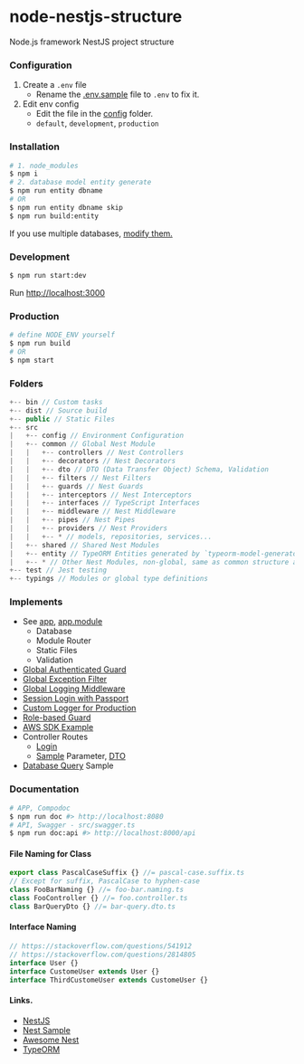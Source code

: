# node-nestjs-structure
Node.js framework NestJS project structure

### Configuration
1. Create a `.env` file
    - Rename the [.env.sample](.env.sample) file to `.env` to fix it.
2. Edit env config
    - Edit the file in the [config](src/config) folder.
    - `default`, `development`, `production`

### Installation
```sh
# 1. node_modules
$ npm i
# 2. database model entity generate
$ npm run entity dbname
# OR
$ npm run entity dbname skip
$ npm run build:entity
```
If you use multiple databases, [modify them.](bin/entity.js#L39)

### Development
```sh
$ npm run start:dev
```
Run [http://localhost:3000](http://localhost:3000)

### Production
```sh
# define NODE_ENV yourself
$ npm run build
# OR
$ npm start
```

### Folders
```js
+-- bin // Custom tasks
+-- dist // Source build
+-- public // Static Files
+-- src
|   +-- config // Environment Configuration
|   +-- common // Global Nest Module
|   |   +-- controllers // Nest Controllers
|   |   +-- decorators // Nest Decorators
|   |   +-- dto // DTO (Data Transfer Object) Schema, Validation
|   |   +-- filters // Nest Filters
|   |   +-- guards // Nest Guards
|   |   +-- interceptors // Nest Interceptors
|   |   +-- interfaces // TypeScript Interfaces
|   |   +-- middleware // Nest Middleware
|   |   +-- pipes // Nest Pipes
|   |   +-- providers // Nest Providers
|   |   +-- * // models, repositories, services...
|   +-- shared // Shared Nest Modules
|   +-- entity // TypeORM Entities generated by `typeorm-model-generator` module
|   +-- * // Other Nest Modules, non-global, same as common structure above
+-- test // Jest testing
+-- typings // Modules or global type definitions
```

### Implements
* See [app](src/app.ts), [app.module](src/app.module.ts)
  - Database
  - Module Router
  - Static Files
  - Validation
* [Global Authenticated Guard](src/common/guards/authenticated.guard.ts)
* [Global Exception Filter](src/common/filters/exceptions.filter.ts)
* [Global Logging Middleware](src/common/middleware/logger.middleware.ts)
* [Session Login with Passport](src/base/providers/local.strategy.ts)
* [Custom Logger for Production](src/common/providers/custom-logger.service.ts)
* [Role-based Guard](src/common/guards/roles.guard.ts)
* [AWS SDK Example](src/aws)
* Controller Routes
  - [Login](src/base/controllers/login.controller.ts)
  - [Sample](src/sample/controllers/sample.controller.ts) Parameter, [DTO](src/sample/dto/sample.dto.ts)
* [Database Query](src/sample/providers/database.service.ts) Sample

### Documentation
```sh
# APP, Compodoc
$ npm run doc #> http://localhost:8080
# API, Swagger - src/swagger.ts
$ npm run doc:api #> http://localhost:8000/api
```

#### File Naming for Class
```ts
export class PascalCaseSuffix {} //= pascal-case.suffix.ts
// Except for suffix, PascalCase to hyphen-case
class FooBarNaming {} //= foo-bar.naming.ts
class FooController {} //= foo.controller.ts
class BarQueryDto {} //= bar-query.dto.ts
```

#### Interface Naming
```ts
// https://stackoverflow.com/questions/541912
// https://stackoverflow.com/questions/2814805
interface User {}
interface CustomeUser extends User {}
interface ThirdCustomeUser extends CustomeUser {}
```

#### Links.
* [NestJS](https://docs.nestjs.com)
* [Nest Sample](https://github.com/nestjs/nest/tree/master/sample)
* [Awesome Nest](https://github.com/juliandavidmr/awesome-nestjs)
* [TypeORM](https://typeorm.io)
